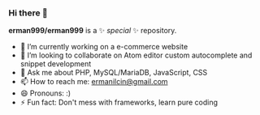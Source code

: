 ### Hi there 👋

**erman999/erman999** is a ✨ _special_ ✨ repository.

- 🔭 I’m currently working on a e-commerce website
- 👯 I’m looking to collaborate on Atom editor custom autocomplete and snippet development
- 💬 Ask me about PHP, MySQL/MariaDB, JavaScript, CSS
- 📫 How to reach me: ermanilcin@gmail.com
- 😄 Pronouns: :)
- ⚡ Fun fact: Don't mess with frameworks, learn pure coding
